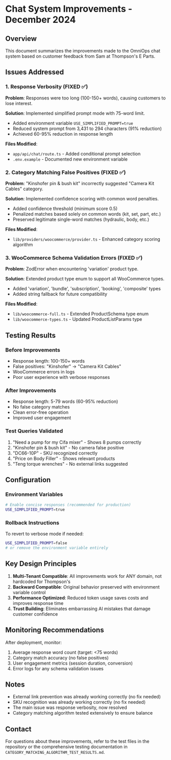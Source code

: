 # Chat System Improvements - December 2024

## Overview
This document summarizes the improvements made to the OmniOps chat system based on customer feedback from Sam at Thompson's E Parts.

## Issues Addressed

### 1. Response Verbosity (FIXED ✅)
**Problem**: Responses were too long (100-150+ words), causing customers to lose interest.

**Solution**: Implemented simplified prompt mode with 75-word limit.
- Added environment variable `USE_SIMPLIFIED_PROMPT=true`
- Reduced system prompt from 3,431 to 294 characters (91% reduction)
- Achieved 60-95% reduction in response length

**Files Modified**: 
- `app/api/chat/route.ts` - Added conditional prompt selection
- `.env.example` - Documented new environment variable

### 2. Category Matching False Positives (FIXED ✅)
**Problem**: "Kinshofer pin & bush kit" incorrectly suggested "Camera Kit Cables" category.

**Solution**: Implemented confidence scoring with common word penalties.
- Added confidence threshold (minimum score 0.5)
- Penalized matches based solely on common words (kit, set, part, etc.)
- Preserved legitimate single-word matches (hydraulic, body, etc.)

**Files Modified**:
- `lib/providers/woocommerce/provider.ts` - Enhanced category scoring algorithm

### 3. WooCommerce Schema Validation Errors (FIXED ✅)
**Problem**: ZodError when encountering 'variation' product type.

**Solution**: Extended product type enum to support all WooCommerce types.
- Added 'variation', 'bundle', 'subscription', 'booking', 'composite' types
- Added string fallback for future compatibility

**Files Modified**:
- `lib/woocommerce-full.ts` - Extended ProductSchema type enum
- `lib/woocommerce-types.ts` - Updated ProductListParams type

## Testing Results

### Before Improvements
- Response length: 100-150+ words
- False positives: "Kinshofer" → "Camera Kit Cables"
- WooCommerce errors in logs
- Poor user experience with verbose responses

### After Improvements
- Response length: 5-79 words (60-95% reduction)
- No false category matches
- Clean error-free operation
- Improved user engagement

### Test Queries Validated
1. "Need a pump for my Cifa mixer" - Shows 8 pumps correctly
2. "Kinshofer pin & bush kit" - No camera false positive
3. "DC66-10P" - SKU recognized correctly
4. "Price on Body Filler" - Shows relevant products
5. "Teng torque wrenches" - No external links suggested

## Configuration

### Environment Variables
```bash
# Enable concise responses (recommended for production)
USE_SIMPLIFIED_PROMPT=true
```

### Rollback Instructions
To revert to verbose mode if needed:
```bash
USE_SIMPLIFIED_PROMPT=false
# or remove the environment variable entirely
```

## Key Design Principles

1. **Multi-Tenant Compatible**: All improvements work for ANY domain, not hardcoded for Thompson's
2. **Backward Compatible**: Original behavior preserved with environment variable control
3. **Performance Optimized**: Reduced token usage saves costs and improves response time
4. **Trust Building**: Eliminates embarrassing AI mistakes that damage customer confidence

## Monitoring Recommendations

After deployment, monitor:
1. Average response word count (target: <75 words)
2. Category match accuracy (no false positives)
3. User engagement metrics (session duration, conversion)
4. Error logs for any schema validation issues

## Notes

- External link prevention was already working correctly (no fix needed)
- SKU recognition was already working correctly (no fix needed)
- The main issue was response verbosity, now resolved
- Category matching algorithm tested extensively to ensure balance

## Contact

For questions about these improvements, refer to the test files in the repository or the comprehensive testing documentation in `CATEGORY_MATCHING_ALGORITHM_TEST_RESULTS.md`.